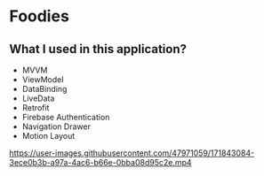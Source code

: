 # Foodies

## What I used in this application?

- MVVM
- ViewModel
- DataBinding
- LiveData
- Retrofit
- Firebase Authentication
- Navigation Drawer
- Motion Layout


https://user-images.githubusercontent.com/47971059/171843084-3ece0b3b-a97a-4ac6-b66e-0bba08d95c2e.mp4

